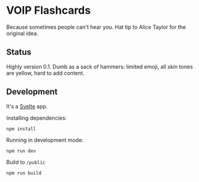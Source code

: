 # VOIP Flashcards

Because sometimes people can't hear you. Hat tip to Alice Taylor for the original idea.

## Status

Highly version 0.1. Dumb as a sack of hammers: limited emoji, all skin tones are yellow, hard to add content.

## Development

It's a [Svelte](https://svelte.dev) app.

Installing dependencies:

    npm install

Running in development mode:

    npm run dev

Build to `/public`

    npm run build

